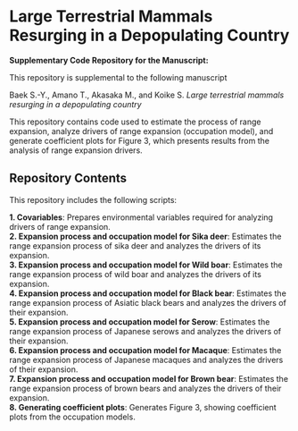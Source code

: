 # Large Terrestrial Mammals Resurging in a Depopulating Country

**Supplementary Code Repository for the Manuscript:**

This repository is supplemental to the following manuscript

Baek S.-Y., Amano T., Akasaka M., and Koike S.  *Large terrestrial mammals resurging in a depopulating country*

This repository contains code used to estimate the process of range expansion, analyze drivers of range expansion (occupation model), and generate coefficient plots for Figure 3, which presents results from the analysis of range expansion drivers.

## Repository Contents

This repository includes the following scripts:

**1. Covariables**: Prepares environmental variables required for analyzing drivers of range expansion.<br/>
**2. Expansion process and occupation model for Sika deer**: Estimates the range expansion process of sika deer and analyzes the drivers of its expansion.<br/>
**3. Expansion process and occupation model for Wild boar**: Estimates the range expansion process of wild boar and analyzes the drivers of its expansion.<br/>
**4. Expansion process and occupation model for Black bear**: Estimates the range expansion process of Asiatic black bears and analyzes the drivers of their expansion.<br/>
**5. Expansion process and occupation model for Serow**: Estimates the range expansion process of Japanese serows and analyzes the drivers of their expansion.<br/>
**6. Expansion process and occupation model for Macaque**: Estimates the range expansion process of Japanese macaques and analyzes the drivers of their expansion.<br/>
**7. Expansion process and occupation model for Brown bear**: Estimates the range expansion process of brown bears and analyzes the drivers of their expansion.<br/>
**8. Generating coefficient plots**: Generates Figure 3, showing coefficient plots from the occupation models.

